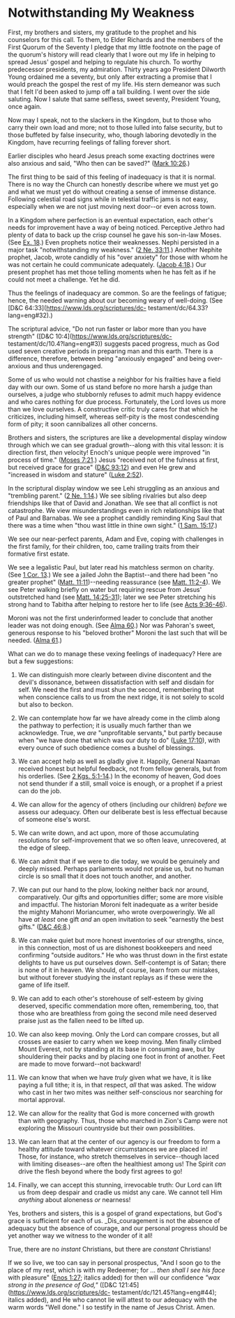 # Notwithstanding My Weakness

First, my brothers and sisters, my gratitude to the prophet and his counselors
for this call. To them, to Elder Richards and the members of the First Quorum
of the Seventy I pledge that my little footnote on the page of the quorum's
history will read clearly that I wore out my life in helping to spread Jesus'
gospel and helping to regulate his church. To worthy predecessor presidents,
my admiration. Thirty years ago President Dilworth Young ordained me a
seventy, but only after extracting a promise that I would preach the gospel
the rest of my life. His stern demeanor was such that I felt I'd been asked to
jump off a tall building. I went over the side saluting. Now I salute that
same selfless, sweet seventy, President Young, once again.

Now may I speak, not to the slackers in the Kingdom, but to those who carry
their own load and more; not to those lulled into false security, but to those
buffeted by false insecurity, who, though laboring devotedly in the Kingdom,
have recurring feelings of falling forever short.

Earlier disciples who heard Jesus preach some exacting doctrines were also
anxious and said, "Who then can be saved?" ([Mark
10:26](https://www.lds.org/scriptures/nt/mark/10.26?lang=eng#25).)

The first thing to be said of this feeling of inadequacy is that it is normal.
There is no way the Church can honestly describe where we must yet go and what
we must yet do without creating a sense of immense distance. Following
celestial road signs while in telestial traffic jams is not easy, especially
when we are not just moving next door--or even across town.

In a Kingdom where perfection is an eventual expectation, each other's needs
for improvement have a way of being noticed. Perceptive Jethro had plenty of
data to back up the crisp counsel he gave his son-in-law Moses. (See [Ex.
18](https://www.lds.org/scriptures/ot/ex/18.title?lang=eng).) Even prophets
notice their weaknesses. Nephi persisted in a major task "notwithstanding my
weakness." ([2 Ne.
33:11](https://www.lds.org/scriptures/bofm/2-ne/33.11?lang=eng#10).) Another
Nephite prophet, Jacob, wrote candidly of his "over anxiety" for those with
whom he was not certain he could communicate adequately. ([Jacob
4:18](https://www.lds.org/scriptures/bofm/jacob/4.18?lang=eng#17).) Our
present prophet has met those telling moments when he has felt as if he could
not meet a challenge. Yet he did.

Thus the feelings of inadequacy are common. So are the feelings of fatigue;
hence, the needed warning about our becoming weary of well-doing. (See
[D&amp;C 64:33](https://www.lds.org/scriptures/dc-
testament/dc/64.33?lang=eng#32).)

The scriptural advice, "Do not run faster or labor more than you have
strength" ([D&amp;C 10:4](https://www.lds.org/scriptures/dc-
testament/dc/10.4?lang=eng#3)) suggests paced progress, much as God used seven
creative periods in preparing man and this earth. There is a difference,
therefore, between being "anxiously engaged" and being over-anxious and thus
underengaged.

Some of us who would not chastise a neighbor for his frailties have a field
day with our own. Some of us stand before no more harsh a judge than
ourselves, a judge who stubbornly refuses to admit much happy evidence and who
cares nothing for due process. Fortunately, the Lord loves us more than we
love ourselves. A constructive critic truly cares for that which he
criticizes, including himself, whereas self-pity is the most condescending
form of pity; it soon cannibalizes all other concerns.

Brothers and sisters, the scriptures are like a developmental display window
through which we can see gradual growth--along with this vital lesson: it is
direction first, _then_ velocity! Enoch's unique people were improved "in
process of time." ([Moses
7:21](https://www.lds.org/scriptures/pgp/moses/7.21?lang=eng#20).) Jesus
"received not of the fulness at first, but received grace for grace" ([D&amp;C
93:12](https://www.lds.org/scriptures/dc-testament/dc/93.12?lang=eng#11)) and
even He grew and "increased in wisdom and stature" ([Luke
2:52](https://www.lds.org/scriptures/nt/luke/2.52?lang=eng#51)).

In the scriptural display window we see Lehi struggling as an anxious and
"trembling parent." ([2 Ne.
1:14](https://www.lds.org/scriptures/bofm/2-ne/1.14?lang=eng#13).) We see
sibling rivalries but also deep friendships like that of David and Jonathan.
We see that all conflict is not catastrophe. We view misunderstandings even in
rich relationships like that of Paul and Barnabas. We see a prophet candidly
reminding King Saul that there was a time when "thou wast little in thine own
sight." ([1 Sam.
15:17](https://www.lds.org/scriptures/ot/1-sam/15.17?lang=eng#16).)

We see our near-perfect parents, Adam and Eve, coping with challenges in the
first family, for their children, too, came trailing traits from their
formative first estate.

We see a legalistic Paul, but later read his matchless sermon on charity. (See
[1 Cor. 13](https://www.lds.org/scriptures/nt/1-cor/13.title?lang=eng).) We
see a jailed John the Baptist--and there had been "no greater prophet" ([Matt.
11:11](https://www.lds.org/scriptures/nt/matt/11.11?lang=eng#10))--needing
reassurance (see [Matt.
11:2-4](https://www.lds.org/scriptures/nt/matt/11.2-4?lang=eng#1)). We see
Peter walking briefly on water but requiring rescue from Jesus' outstretched
hand (see [Matt.
14:25-31](https://www.lds.org/scriptures/nt/matt/14.25-31?lang=eng#24)); later
we see Peter stretching his strong hand to Tabitha after helping to restore
her to life (see [Acts
9:36-46](https://www.lds.org/scriptures/nt/acts/9.36-46?lang=eng#35)).

Moroni was not the first underinformed leader to conclude that another leader
was not doing enough. (See [Alma
60](https://www.lds.org/scriptures/bofm/alma/60.title?lang=eng).) Nor was
Pahoran's sweet, generous response to his "beloved brother" Moroni the last
such that will be needed. ([Alma
61](https://www.lds.org/scriptures/bofm/alma/61.title?lang=eng).)

What can we do to manage these vexing feelings of inadequacy? Here are but a
few suggestions:

  1. We can distinguish more clearly between divine discontent and the devil's dissonance, between dissatisfaction with self and disdain for self. We need the first and must shun the second, remembering that when conscience calls to us from the next ridge, it is not solely to scold but also to beckon.

  2. We can contemplate how far we have already come in the climb along the pathway to perfection; it is usually much farther than we acknowledge. True, we _are_ "unprofitable servants," but partly because when "we have done that which was our duty to do" ([Luke 17:10](https://www.lds.org/scriptures/nt/luke/17.10?lang=eng#9)), with every ounce of such obedience comes a bushel of blessings.

  3. We can accept help as well as gladly give it. Happily, General Naaman received honest but helpful feedback, not from fellow generals, but from his orderlies. (See [2 Kgs. 5:1-14](https://www.lds.org/scriptures/ot/2-kgs/5.1-14?lang=eng#0).) In the economy of heaven, God does not send thunder if a still, small voice is enough, or a prophet if a priest can do the job.

  4. We can allow for the agency of others (including our children) _before_ we assess our adequacy. Often our deliberate best is less effectual because of someone else's worst.

  5. We can write down, and act upon, more of those accumulating resolutions for self-improvement that we so often leave, unrecovered, at the edge of sleep.

  6. We can admit that if we were to die today, we would be genuinely and deeply missed. Perhaps parliaments would not praise us, but no human circle is so small that it does not touch another, and another.

  7. We can put our hand to the plow, looking neither back nor around, comparatively. Our gifts and opportunities differ; some are more visible and impactful. The historian Moroni felt inadequate as a writer beside the mighty Mahonri Moriancumer, who wrote overpoweringly. We all have _at least_ one gift _and_ an open invitation to seek "earnestly the best gifts." ([D&amp;C 46:8](https://www.lds.org/scriptures/dc-testament/dc/46.8?lang=eng#7).)

  8. We can make quiet but more honest inventories of our strengths, since, in this connection, most of us are dishonest bookkeepers and need confirming "outside auditors." He who was thrust down in the first estate delights to have us put ourselves down. Self-contempt is of Satan; there is none of it in heaven. We should, of course, learn from our mistakes, but without forever studying the instant replays as if these were the game of life itself.

  9. We can add to each other's storehouse of self-esteem by giving deserved, specific commendation more often, remembering, too, that those who are breathless from going the second mile need deserved praise just as the fallen need to be lifted up.

  10. We can also keep moving. Only the Lord can compare crosses, but all crosses are easier to carry when we keep moving. Men finally climbed Mount Everest, not by standing at its base in consuming awe, but by shouldering their packs and by placing one foot in front of another. Feet are made to move forward--not backward!

  11. We can know that when we have _truly_ given what we have, it is like paying a full tithe; it is, in that respect, _all_ that was asked. The widow who cast in her two mites was neither self-conscious nor searching for mortal approval.

  12. We can allow for the reality that God is more concerned with growth than with geography. Thus, those who marched in Zion's Camp were not exploring the Missouri countryside but their own possibilities.

  13. We can learn that at the center of our agency is our freedom to form a healthy attitude toward whatever circumstances we are placed in! Those, for instance, who stretch themselves in service--though laced with limiting diseases--are often the healthiest among us! The Spirit _can_ drive the flesh beyond where the body first agrees to go!

  14. Finally, we can accept this stunning, irrevocable truth: Our Lord can lift us from deep despair and cradle us midst any care. We cannot tell Him _anything_ about aloneness _or_ nearness!

Yes, brothers and sisters, this is a gospel of grand expectations, but God's
grace is sufficient for each of us. _Dis_couragement is not the absence of
adequacy but the absence of courage, and our personal progress should be yet
another way we witness to the wonder of it all!

True, there are no _instant_ Christians, but there are _constant_ Christians!

If we so live, we too can say in personal prospectus, "And I soon go to the
place of my rest, which is with my Redeemer; for ... _then shall I see his face_
with pleasure" ([Enos
1:27](https://www.lds.org/scriptures/bofm/enos/1.27?lang=eng#26); italics
added) for then will our confidence _"wax strong in the presence of God,"_
([D&amp;C 121:45](https://www.lds.org/scriptures/dc-
testament/dc/121.45?lang=eng#44); italics added), and He who cannot lie will
attest to our adequacy with the warm words "Well done." I so testify in the
name of Jesus Christ. Amen.

